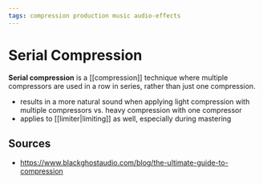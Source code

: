 ```yaml
---
tags: compression production music audio-effects
---
```


# Serial Compression

**Serial compression** is a [[compression]] technique where multiple compressors are used in a row in series, rather than just one compression.

- results in a more natural sound when applying light compression with multiple compressors vs. heavy compression with one compressor
- applies to [[limiter|limiting]] as well, especially during mastering

## Sources

- <https://www.blackghostaudio.com/blog/the-ultimate-guide-to-compression>
